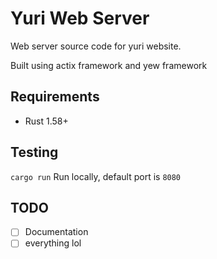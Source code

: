 # Yuri Web Server

Web server source code for yuri website.

Built using actix framework and yew framework

## Requirements

- Rust 1.58+

## Testing

`cargo run`
Run locally, default port is `8080`

## TODO

- [ ] Documentation
- [ ] everything lol

